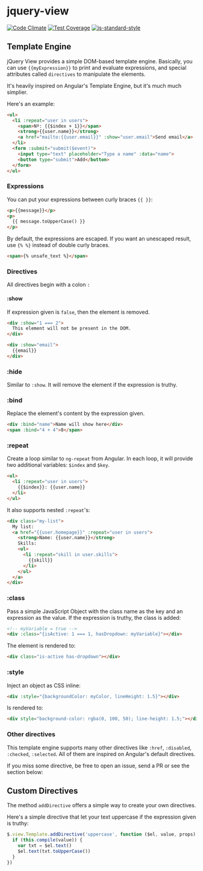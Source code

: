 # jquery-view

[![Code Climate](https://codeclimate.com/github/gsantiago/jquery-view/badges/gpa.svg)](https://codeclimate.com/github/gsantiago/jquery-view)
[![Test Coverage](https://codeclimate.com/github/gsantiago/jquery-view/badges/coverage.svg)](https://codeclimate.com/github/gsantiago/jquery-view/coverage)
[![js-standard-style](https://img.shields.io/badge/code%20style-standard-brightgreen.svg)](http://standardjs.com/)

## Template Engine

jQuery View provides a simple DOM-based template engine. Basically, you
can use `{{myExpression}}` to print and evaluate expressions, and special
attributes called `directives` to manipulate the elements.

It's heavily inspired on Angular's Template Engine, but it's much much simplier.

Here's an example:

```html
<ul>
  <li :repeat="user in users">
    <span>Nº: {{$index + 1}}</span>
    <strong>{{user.name}}</strong>
    <a href="mailto:{{user.email}}" :show="user.email">Send email</a>
  </li>
  <form :submit="submit($event)">
    <input type="text" placeholder="Type a name" :data="name">
    <button type="submit">Add</button>
  </form>
</ul>
```

### Expressions

You can put your expressions between curly braces `{{ }}`:

```html
<p>{{message}}</p>
<p>
  {{ message.toUpperCase() }}
</p>
```

By default, the expressions are escaped.
If you want an unescaped result, use `{% %}` instead of double curly braces.

```html
<span>{% unsafe_text %}</span>
```

### Directives

All directives begin with a colon `:`

#### :show

If expression given is `false`, then the element is removed.

```html
<div :show="1 === 2">
  This element will not be present in the DOM.
</div>

<div :show="email">
  {{email}}
</div>
```


### :hide

Similar to `:show`. It will remove the element if the expression is truthy.


### :bind

Replace the element's content by the expression given.

```html
<div :bind="name">Name will show here</div>
<span :bind="4 + 4">8</span>
```


### :repeat

Create a loop similar to `ng-repeat` from Angular.
In each loop, it will provide two additional variables:
`$index` and `$key`.


```html
<ul>
  <li :repeat="user in users">
    {{$index}}: {{user.name}}
  </li>
</ul>
```

It also supports nested `:repeat`'s:

```html
<div class="my-list">
  My list:
  <a href="{{user.homepage}}" :repeat="user in users">
    <strong>Name: {{user.name}}</strong>
    Skills:
    <ul>
      <li :repeat="skill in user.skills">
        {{skill}}
      </li>
    </ul>
  </a>
</div>
```

### :class

Pass a simple JavaScript Object with the class name as the key and
an expression as the value. If the expression is truthy, the class is added:

```html
<!-- myVariable = true -->
<div :class="{isActive: 1 === 1, hasDropdown: myVariable}"></div>
```

The element is rendered to:

```html
<div class="is-active has-dropdown"></div>
```

### :style

Inject an object as CSS inline:

```html
<div :style="{backgroundColor: myColor, lineHeight: 1.5}"></div>
```

Is rendered to:

```html
<div style="background-color: rgba(0, 100, 50); line-height: 1.5;"></div>
```

### Other directives

This template engine supports many other directives like
`:href`, `:disabled`, `:checked`, `:selected`. All of them are inspired
on Angular's default directives.

If you miss some directive, be free to open an issue, send a PR or see the section below:

## Custom Directives

The method `addDirective` offers a simple way to create your own directives.

Here's a simple directive that let your text uppercase if the expression given is truthy:

```js
$.view.Template.addDirective('uppercase', function ($el, value, props) {
  if (this.compile(value)) {
    var txt = $el.text()
    $el.text(txt.toUpperCase())
  }
})
```
